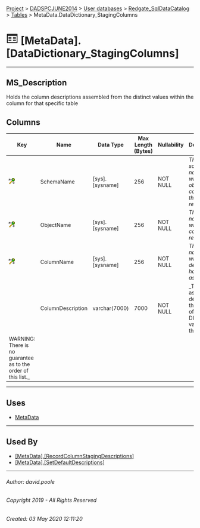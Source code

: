 #### 

[Project](../../../../readme.md) > [DADSPCJUNE2014](../../../readme.md) > [User databases](../../readme.md) > [Redgate_SqlDataCatalog](../readme.md) > [Tables](Tables.md) > MetaData.DataDictionary_StagingColumns

# ![Tables](../../../../Images/Table32.png) [MetaData].[DataDictionary_StagingColumns]

---

## <a name="#description"></a>MS_Description

Holds the column descriptions assembled from the distinct values within the column for that specific table

## <a name="#columns"></a>Columns

| Key | Name | Data Type | Max Length (Bytes) | Nullability | Description |
|---|---|---|---|---|---|
| [![Cluster Primary Key PK_DataDictionary_StagingColumns: SchemaName\ObjectName\ColumnName](../../../../Images/pkcluster.png)](#indexes) | SchemaName | [sys].[sysname] | 256 | NOT NULL | _The schema name in which the object containing the column resides_ |
| [![Cluster Primary Key PK_DataDictionary_StagingColumns: SchemaName\ObjectName\ColumnName](../../../../Images/pkcluster.png)](#indexes) | ObjectName | [sys].[sysname] | 256 | NOT NULL | _The table name in which the column resides_ |
| [![Cluster Primary Key PK_DataDictionary_StagingColumns: SchemaName\ObjectName\ColumnName](../../../../Images/pkcluster.png)](#indexes) | ColumnName | [sys].[sysname] | 256 | NOT NULL | _The column name for which a description has been assembled_ |
|  | ColumnDescription | varchar(7000) | 7000 | NOT NULL | _The assembled description that is a list of DISTINCT values from the column.
		WARNING: There is no guarantee as to the order of this list._ |


---

## <a name="#uses"></a>Uses

* [MetaData](../Security/Schemas/MetaData.md)


---

## <a name="#usedby"></a>Used By

* [[MetaData].[RecordColumnStagingDescriptions]](../Programmability/Stored_Procedures/RecordColumnStagingDescriptions.md)
* [[MetaData].[SetDefaultDescriptions]](../Programmability/Stored_Procedures/SetDefaultDescriptions.md)


---

###### Author:  david.poole

###### Copyright 2019 - All Rights Reserved

###### Created: 03 May 2020 12:11:20

